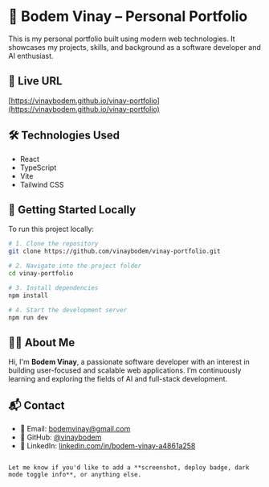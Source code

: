 
# 🌟 Bodem Vinay – Personal Portfolio

This is my personal portfolio built using modern web technologies. It showcases my projects, skills, and background as a software developer and AI enthusiast.

## 📍 Live URL  
[https://vinaybodem.github.io/vinay-portfolio](https://vinaybodem.github.io/vinay-portfolio)

## 🛠️ Technologies Used
- React
- TypeScript
- Vite
- Tailwind CSS


## 🚀 Getting Started Locally

To run this project locally:

```bash
# 1. Clone the repository
git clone https://github.com/vinaybodem/vinay-portfolio.git

# 2. Navigate into the project folder
cd vinay-portfolio

# 3. Install dependencies
npm install

# 4. Start the development server
npm run dev
````

## 👨‍💻 About Me

Hi, I'm **Bodem Vinay**, a passionate software developer with an interest in building user-focused and scalable web applications. I’m continuously learning and exploring the fields of AI and full-stack development.

## 📬 Contact

* 📧 Email: [bodemvinay@gmail.com](mailto:bodemvinay@gmail.com)
* 🔗 GitHub: [@vinaybodem](https://github.com/vinaybodem)
* 🔗 LinkedIn: [linkedin.com/in/bodem-vinay-a4861a258](https://linkedin.com/in/bodem-vinay-a4861a258)

```

Let me know if you'd like to add a **screenshot, deploy badge, dark mode toggle info**, or anything else.
```
